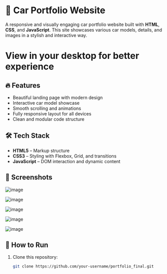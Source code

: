 # 🚗 Car Portfolio Website

A responsive and visually engaging car portfolio website built with **HTML**, **CSS**, and **JavaScript**. This site showcases various car models, details, and images in a stylish and interactive way.

# View in your desktop for better experience

## 🔥 Features

- Beautiful landing page with modern design
- Interactive car model showcase
- Smooth scrolling and animations
- Fully responsive layout for all devices
- Clean and modular code structure

## 🛠️ Tech Stack

- **HTML5** – Markup structure
- **CSS3** – Styling with Flexbox, Grid, and transitions
- **JavaScript** – DOM interaction and dynamic content

## 📸 Screenshots

![image](https://github.com/user-attachments/assets/f92ee406-f1f5-43a2-8e03-da0593c3ad69)

![image](https://github.com/user-attachments/assets/45aaabc2-294b-465f-800a-dc79c7470743)

![image](https://github.com/user-attachments/assets/729a0902-f3fc-44fb-8eeb-1330cb615f22)

![image](https://github.com/user-attachments/assets/9c5a8ca2-3200-4bc4-a89e-c4bc421519ff)

![image](https://github.com/user-attachments/assets/c64eca0c-ef33-4ef9-a135-54896067b18a)


## 🚀 How to Run

1. Clone this repository:
   ```bash
   git clone https://github.com/your-username/portfolio_final.git
